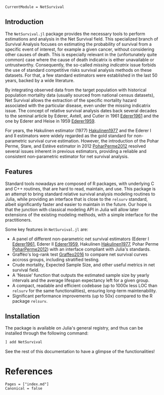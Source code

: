 ```@meta
CurrentModule = NetSurvival
```

## Introduction

The `NetSurvival.jl` package provides the necessary tools to perform estimations and analysis in the Net Survival field. This specialized branch of Survival Analysis focuses on estimating the probability of survival from a specific event of interest, for example a given cancer, without considering other causes of death. This is especially relevant in the (unfortunately quite common) case where the cause of death indicatrix is either unavailable or untrustworthy. Consequently, the so-called *missing indicatrix* issue forbids the use of standard competitive risks survival analysis methods on these datasets.  For that, a few standard estimators were established in the last 50 years, backed by a wide literature.

By integrating observed data from the target population with historical population mortality data (usually sourced from national census datasets), Net Survival allows the extraction of the specific mortality hazard associated with the particular disease, even under the missing indicatrix issue. The concept of relative survival analysis dates back several decades to the seminal article by Ederer, Axtell, and Cutler in 1961 [Ederer1961](@cite) and the one by Ederer and Heise in 1959 [Ederer1959](@cite).

For years, the Hakulinen estimator (1977) [Hakulinen1977](@cite) and the Ederer I and II estimators were widely regarded as the gold standard for non-parametric survival curve estimation. However, the introduction of the Pohar Perme, Stare, and Estève estimator in 2012 [PoharPerme2012](@cite) resolved several issues inherent in previous estimators, providing a reliable and consistent non-parametric estimator for net survival analysis.

## Features

Standard tools nowadays are composed of R packages, with underlying C and C++ routines, that are hard to read, maintain, and use. This package is an attempt to bring standard relative survival analysis modeling routines to Julia, while providing an interface that is close to the `relsurv` standard, albeit significantly faster and easier to maintain in the future. Our hope is that the junction with classical modeling API in Julia will allow later extensions of the existing modeling methods, with a simple interface for the practitioners.

Some key features in `NetSurvival.jl` are:

- A panel of different non-parametric net survival estimators (Ederer I [Ederer1961](@cite), Ederer II [Ederer1959](@cite), Hakulinen [Hakulinen1977](@cite), Pohar Perme [PoharPerme2012](@cite)) with an interface compliant with Julia's standards. 
- Grafféo's log-rank test [Graffeo2016](@cite) to compare net survival curves accross groups, including stratified testing.
- Crude mortality, Expected Sample Size, and other useful metrics in net survival field.
- A 'Nessie' function that outputs the estimated sample size by yearly intervals and the average lifespan expectancy left for a given group. 
- A compact, readable and efficient codebase (up to 1000x less LOC than `relsurv` for the same functionalities), ensuring long-term maintenability.
- Significant performance improvements (up to 50x) compared to the R package `relsurv`.

## Installation

The package is available on Julia's general registry, and thus can be installed through the following command:

```julia
] add NetSurvival
```

See the rest of this documentation to have a glimpse of the functionalities!

# References

```@bibliography
Pages = ["index.md"]
Canonical = false
```
